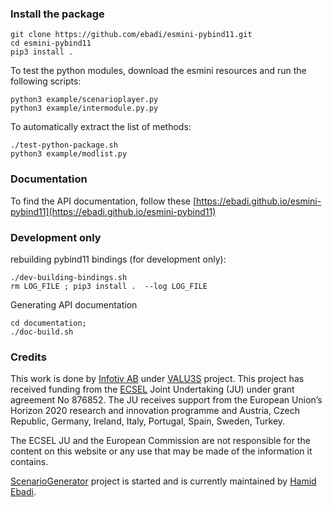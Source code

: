 
### Install the package
```
git clone https://github.com/ebadi/esmini-pybind11.git
cd esmini-pybind11
pip3 install .
```
To test the python modules, download the esmini resources and run the following scripts:
```
python3 example/scenarioplayer.py
python3 example/intermodule.py.py
```

To automatically extract the list of methods:
```
./test-python-package.sh
python3 example/modlist.py
```

### Documentation
To find the API documentation, follow these [https://ebadi.github.io/esmini-pybind11](https://ebadi.github.io/esmini-pybind11)

### Development only 
rebuilding pybind11 bindings (for development only): 
```
./dev-building-bindings.sh
rm LOG_FILE ; pip3 install .  --log LOG_FILE
```
Generating API documentation 
```
cd documentation; 
./doc-build.sh
```
 
### Credits
This work is done by [Infotiv AB](https://www.infotiv.se) under [VALU3S](https://valu3s.eu) project. This project has received funding from the [ECSEL](https://www.ecsel.eu) Joint Undertaking (JU) under grant agreement No 876852. The JU receives support from the European Union’s Horizon 2020 research and innovation programme and Austria, Czech Republic, Germany, Ireland, Italy, Portugal, Spain, Sweden, Turkey.

The ECSEL JU and the European Commission are not responsible for the content on this website or any use that may be made of the information it contains.

[ScenarioGenerator](https://github.com/ebadi/ScenarioGenerator) project is started and is currently maintained by [Hamid Ebadi](https://github.com/ebadi).